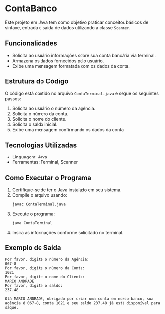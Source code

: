 # ContaBanco

Este projeto em Java tem como objetivo praticar conceitos básicos de sintaxe, entrada e saída de dados utilizando a classe `Scanner`.

## Funcionalidades

- Solicita ao usuário informações sobre sua conta bancária via terminal.
- Armazena os dados fornecidos pelo usuário.
- Exibe uma mensagem formatada com os dados da conta.

## Estrutura do Código

O código está contido no arquivo `ContaTerminal.java` e segue os seguintes passos:

1. Solicita ao usuário o número da agência.
2. Solicita o número da conta.
3. Solicita o nome do cliente.
4. Solicita o saldo inicial.
5. Exibe uma mensagem confirmando os dados da conta.

## Tecnologias Utilizadas

- Linguagem: Java
- Ferramentas: Terminal, Scanner

## Como Executar o Programa

1. Certifique-se de ter o Java instalado em seu sistema.
2. Compile o arquivo usando:
   ```sh
   javac ContaTerminal.java
   ```
3. Execute o programa:
   ```sh
   java ContaTerminal
   ```
4. Insira as informações conforme solicitado no terminal.

## Exemplo de Saída

```
Por favor, digite o número da Agência:
067-8
Por favor, digite o número da Conta:
1021
Por favor, digite o nome do Cliente:
MARIO ANDRADE
Por favor, digite o saldo:
237.48

Olá MARIO ANDRADE, obrigado por criar uma conta em nosso banco, sua agência é 067-8, conta 1021 e seu saldo 237.48 já está disponível para saque.
```
